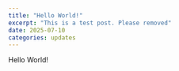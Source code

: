 ```yaml
---
title: "Hello World!"
excerpt: "This is a test post. Please removed"
date: 2025-07-10
categories: updates
---
```


Hello World!
